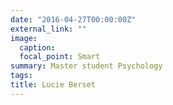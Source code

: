 ```yaml
---
date: "2016-04-27T00:00:00Z"
external_link: ""
image:
  caption: 
  focal_point: Smart
summary: Master student Psychology
tags: 
title: Lucie Berset
---
```

